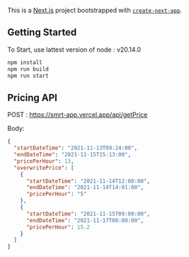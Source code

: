 This is a [Next.js](https://nextjs.org/) project bootstrapped with [`create-next-app`](https://github.com/vercel/next.js/tree/canary/packages/create-next-app).

## Getting Started

To Start, use lattest version of node : v20.14.0

```bash
npm install
npm run build
npm run start
```

## Pricing API

POST : https://smrt-app.vercel.app/api/getPrice

Body:

```json
{
  "startDateTime": "2021-11-13T09:24:00",
  "endDateTime": "2021-11-15T15:13:00",
  "pricePerHour": 13,
  "overwritePrice": [
    {
      "startDateTime": "2021-11-14T12:00:00",
      "endDateTime": "2021-11-14T14:01:00",
      "pricePerHour": "5"
    },
    {
      "startDateTime": "2021-11-15T09:00:00",
      "endDateTime": "2021-11-17T00:00:00",
      "pricePerHour": 15.2
    }
  ]
}
```
